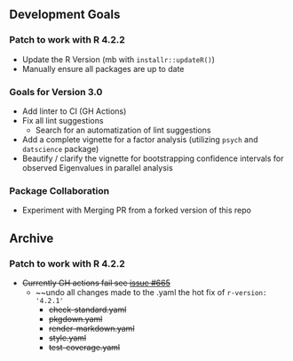 ## Development Goals
  

### Patch to work with R 4.2.2
- Update the R Version (mb with `installr::updateR()`)
- Manually ensure all packages are up to date


### Goals for Version 3.0
- Add linter to CI (GH Actions)
- Fix all lint suggestions
  * Search for an automatization of lint suggestions
- Add a complete vignette for a factor analysis (utilizing `psych` and
  `datscience` package)
- Beautify / clarify the vignette for bootstrapping confidence
  intervals for observed Eigenvalues in parallel analysis

### Package Collaboration
- Experiment with Merging PR from a forked version of this repo

## Archive 

### Patch to work with R 4.2.2
- ~~Currently GH actions fail see [issue #665](https://github.com/r-lib/actions/issues/655)~~
  * ~~undo all changes made to the .yaml the hot fix of `r-version: '4.2.1'`
    * ~~check-standard.yaml~~
    * ~~pkgdown.yaml~~
    * ~~render-markdown.yaml~~
    * ~~style.yaml~~
    * ~~test-coverage.yaml~~
